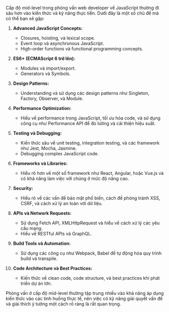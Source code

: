 Cấp độ mid-level trong phỏng vấn web developer về JavaScript thường đi sâu hơn vào kiến thức và kỹ năng thực tiễn. Dưới đây là một số chủ đề mà có thể bạn sẽ gặp:

1. **Advanced JavaScript Concepts:**

   - Closures, hoisting, và lexical scope.
   - Event loop và asynchronous JavaScript.
   - High-order functions và functional programming concepts.

2. **ES6+ (ECMAScript 6 trở lên):**

   - Modules và import/export.
   - Generators và Symbols.

3. **Design Patterns:**

   - Understanding và sử dụng các design patterns như Singleton, Factory, Observer, và Module.

4. **Performance Optimization:**

   - Hiểu về performance trong JavaScript, tối ưu hóa code, và sử dụng công cụ như Performance API để đo lường và cải thiện hiệu suất.

5. **Testing và Debugging:**

   - Kiến thức sâu về unit testing, integration testing, và các framework như Jest, Mocha, Jasmine.
   - Debugging complex JavaScript code.

6. **Frameworks và Libraries:**

   - Hiểu rõ hơn về một số framework như React, Angular, hoặc Vue.js và có khả năng làm việc với chúng ở mức độ nâng cao.

7. **Security:**

   - Hiểu rõ về các vấn đề bảo mật phổ biến, cách để phòng tránh XSS, CSRF, và cách xử lý an toàn với dữ liệu.

8. **APIs và Network Requests:**

   - Sử dụng Fetch API, XMLHttpRequest và hiểu về cách xử lý các yêu cầu mạng.
   - Hiểu về RESTful APIs và GraphQL.

9. **Build Tools và Automation:**

   - Sử dụng các công cụ như Webpack, Babel để tự động hóa quy trình build và transpile.

10. **Code Architecture và Best Practices:**
    - Kiến thức về clean code, code structure, và best practices khi phát triển dự án lớn.

Phỏng vấn ở cấp độ mid-level thường tập trung nhiều vào khả năng áp dụng kiến thức vào các tình huống thực tế, nên việc có kỹ năng giải quyết vấn đề và giải thích ý tưởng một cách rõ ràng là rất quan trọng.
